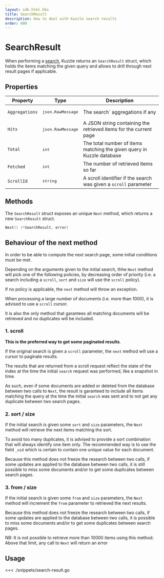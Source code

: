 ```yaml
---
layout: sdk.html.hbs
title: SearchResult
description: How to deal with Kuzzle search results
order: 600
---
```


# SearchResult

When performing a [search](/sdk-reference/go/1/document/search), Kuzzle returns an `SearchResult` struct, which holds the items matching the given query and allows to drill through next result pages if applicable.

## Properties

| Property       | Type                       | Description                                                           |
| -------------- | -------------------------- | --------------------------------------------------------------------- |
| `Aggregations` | <pre>json.RawMessage</pre> | The search` aggregations if any                                       |
| `Hits`         | <pre>json.RawMessage</pre> | A JSON string containing the retrieved items for the current page     |
| `Total`        | <pre>int</pre>             | The total number of items matching the given query in Kuzzle database |
| `Fetched`      | <pre>int</pre>             | The number of retrieved items so far                                  |
| `ScrollId`     | <pre>string</pre>          | A scroll identifier if the search was given a `scroll` parameter      |

## Methods

The `SearchResult` struct exposes an unique `Next` method, which returns a new `SearchResult` struct.

```cpp
Next() (*SearchResult, error)
```

## Behaviour of the next method

In order to be able to compute the next search page, some initial conditions must be met.

Depending on the arguments given to the initial search, thhe `Next` method will pick one of the following policies, by decreasing order of priority (i.e. a search including a `scroll`, `sort` and `size` will use the `scroll` policy).

If no policy is applicable, the `next` method will throw an exception.

<div class="alert alert-info">
  <p>
  When processing a large number of documents (i.e. more than 1000), it is advised to use a <code>scroll</code> cursor.
  </p>
  <p>
  It is also the only method that garantees all matching documents will be retrieved and no duplicates will be included.
  </p>
</div>

### 1. scroll

**This is the preferred way to get some paginated results**.

If the original search is given a `scroll` parameter, the `next` method will use a cursor to paginate results.

The results that are returned from a scroll request reflect the state of the index at the time the initial `search` request was performed, like a snapshot in time.

As such, even if some documents are added or deleted from the database between two calls to `Next`, the result is garanteed to include all items matching the query at the time the initial `search` was sent and to not get any duplicate between two search pages.

### 2. sort / size

If the initial search is given some `sort` and `size` parameters, the `Next` method will retrieve the next items matching the sort.

To avoid too many duplicates, it is advised to provide a sort combination that will always identify one item only. The recommended way is to use the field `_uid` which is certain to contain one unique value for each document.

Because this method does not freeze the research between two calls, if some updates are applied to the database between two calls, it is still possible to miss some documents and/or to get some duplicates between search pages.

### 3. from / size

If the initial search is given some `from` and `size` parameters, the `Next` method will increment the `from` parameter to retrieved the next results.

Because this method does not freeze the research between two calls, if some updates are applied to the database between two calls, it is possible to miss some documents and/or to get some duplicates between search pages.

<div class="alert alert-info">
  <p>
    NB: It is not possible to retrieve more than 10000 items using this method. Above that limit, any call to <code>Next</code> will return an error
  </p>
</div>

## Usage

<<< ./snippets/search-result.go

